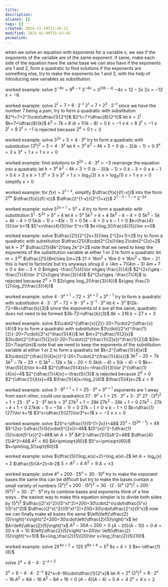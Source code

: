 ```yaml
---
title: 
description: 
aliases: []
tags: []
created: 2024-11-19T21:16:11
modified: 2025-02-09T15:53:45
permalink:
---
```


when we solve an equation with exponents for a variable $x$, we see if the exponents of the variable are of the same exponent.
if same, make each side of the equation have the same base
we can also have 
if the exponents are 1 and 2, form a quadratic to find solutions
if the exponents are something else, try to make the exponents be 1 and 2, with the help of introducing new variables as substitution.


worked example: solve $3^{-4x}=9^{6-x}$
$3^{-4x}=3^{2(6-x)}$
$-4x=12-2x$
$2x=-12$
$x=-6$

worked example: solve $2^t=7+8\cdot 2^{-t}$
$2^t=7+2^3\cdot 2^{-t}$
since we have the number 7 being a pain, try to form a quadratic with substitution
$2^t=7+2^3\cdot\dfrac{1}{2^t}$
$2^t=7+\dfrac{8}{2^t}$
let $k=2^t$
$k=7+\dfrac{8}{k}$
$k^2=7k+8$
$(k+1)(k-8)=0$
$k=-1\lor k=8$
$2^t=-1\lor 2^t=8$
$2^t=-1$ is rejected because $2^a>0$
$t=3$

worked example: solve $3^{2x}+3=4\cdot 3^x$
try to form a quadratic with substitution
$(3^{x})^2+3=4\cdot 3^x$
let $k=3^x$
$k^2-4k+3=0$
$(k-3)(k-1)=0$
$3^x=3\lor 3^x=1$
$x=1\lor x=0$

worked example: find solutions to $3^{2x}-4\cdot3^x>-3$
rearrange the equation into a quadratic
let $k=3^x$
$k^2-4k+3>0$
$(k-3)(k-1)>0$
$k-3>0\lor k-1>0$
$k>3\lor k>1$
$3^x>3\lor 3^x>1$
$x>\log_3(3)\lor x>\log_3(1)$
$x>1\lor x>0$
simplify
$x>0$

worked example: for $f(x)=2^{1-x}$, simplify $\dfrac{f(x)}{f(-x)}$ into the form $2^{ax}$
$\dfrac{f(x)}{f(-x)}$
$\dfrac{2^{1-x}}{2^{1+x}}$
$2^{1-x-1-x}$
$2^{-2x}$

worked example: solve $5^{2x+1}>5^x+4$
try to form a quadratic with substitution
$5^1\cdot5^{2x}>5^x+4$
let $k=5^x$
$5k^2>k+4$
$5k^2-k-4>0$
$5k^2-5k+4k-4>0$
$5k(k-1)+-4(k-1)>0$
$5k-4>0\lor k-1>0$
$k>\frac{4}{5}\lor k>1$
$5^x>\frac{4}{5}\lor 5^x>1$
$x>\log_5(\frac{4}{5})\lor x>0$


worked example: solve $\dfrac{21}{2^{2x+3}}\leq 2^{2x+1}+2$
try to form a quadratic with substitution
$\dfrac{21}{8\cdot2^{2x}}\leq 2\cdot2^{2x}+2$
let $k=2^x$
$\dfrac{21}{8k^2}\leq 2k^2+2$
note that we need to keep the exponents of the substitution variable at either 1 or 2 to form a quadratic
let $m=2^{2x}$
$\dfrac{21}{8m}\leq 2m+2$
$21\leq16m^2+16m$
$0\leq16m^2+16m-21$
this is hard to factorize but try anyways *shrug*
$0\leq(4m+7)(4m-3)$
$4m+7\geq 0\lor 4m-3\geq 0$
$m\geq -\frac{7}{4}\lor m\geq \frac{3}{4}$
$2^{2x}\geq -\frac{7}{4}\lor 2^{2x}\geq \frac{3}{4}$
$2^{2x}\geq -\frac{7}{4}$ is rejected because $2^a>0$
$2x\geq \log_2(\frac{3}{4})$
$x\geq \frac{1}{2}\log_2(\frac{3}{4})$

worked example: solve $4\cdot3^{x+1}-72=3^{x+2}+3^{x-1}$
try to form a quadratic with substitution
$4\cdot3\cdot3^x-72=9\cdot3^x+3^{-1}\cdot3^x$
let $k=3^x$
$12k-72=9k+\dfrac{k}{3}$
since the exponents of $k$ are all the same, quadratic does not need to be formed
$3k-72=\dfrac{k}{3}$
$8k=216$
$k=27$
$x=3$

worked example: solve $3\cdot2^{\dfrac{x}{2}}-20=7\cdot2^{\dfrac{x}{4}}$
try to form a quadratic with substitution
$3\cdot{(2^x)^\frac{1}{2}}-20=7\cdot{(2^x)^\frac{1}{4}}$
let $m=2^{\dfrac{1}{2}x}$
$3\cdot{2^{\frac{1}{2}x}}-20=7\cdot{(2^{\frac{1}{2}x})^\frac{1}{2}}$
$3m-20=7\sqrt{m}$
note that we need to keep the exponents of the substitution variable at either 1 or 2 to form a quadratic
let $k=2^{\dfrac{1}{4}x}$
$3\cdot{(2^{\frac{1}{4}x}})^2-20=7\cdot{2^{\frac{1}{4}x}}$
$3k^2-20=7k$
$3k^2-7k-20=0$
$3k^2-12k+5k-20=0$
$3k(k-4)+5(k-4)=0$
$k=-\frac{5}{3}\lor k=4$
$2^{\dfrac{1}{4}x}=-\frac{5}{3}\lor 2^{\dfrac{1}{4}x}=4$
$2^{\dfrac{1}{4}x}=-\frac{5}{3}$ is rejected because $2^a>0$
$2^{\dfrac{1}{4}x}=4$
$\frac{1}{4}x=\log_2(4)$
$\frac{1}{4}x=2$
$x=8$



worked example: solve $3\cdot9^{x+1}+1=25\cdot3^x+3^{x+1}$
exponents are 1 away from each other, could use quadratics
$27\cdot9^{x}+1=25\cdot3^x+3\cdot3^{x}$
$27\cdot(3^{x})^2+1=25\cdot3^x+3\cdot3^{x}$
let $k=3^x$
$27k^2+1=28k$
$27k^2-28k+1=0$
$27k^2-27k-k+1=0$
$27k(k-1)+-1(k-1)=0$
$27k-1=0\lor k-1=0$
$k=\dfrac{1}{27}\lor k=1$
$3^x=\dfrac{1}{27}\lor3^x=1$
$x=-3\lor x=0$

worked example: solve $25^x-\dfrac{1}{5^{1-2x}}=48$
$25^x-(5^{2x-1})=48$
$5^{2x}-(\dfrac{1}{5}\cdot5^{2x})=48$
$(5^{x})^2-(\dfrac{1}{5}\cdot(5^{x})^2=48$
let $A=5^{x}$
$A^2-\dfrac{1}{5}A^2=48$
$\dfrac{4}{5}A^2=48$
$A^2=60$
$A=\pm\sqrt{60}$
$5^x=\pm\sqrt{60}$
$x=\pm\log_5(\sqrt{60})$


worked example: solve $\dfrac{5}{\log_e(x)+2}=\log_e(x)-2$
let $A=\log_e(x)+2$
$\dfrac{5}{A+2}=A-2$
$5=A^2-4$
$A^2=9$
$A=\pm3$


worked example: solve $4^x+200\cdot25^x=30\cdot10^x$
try to make the exponent bases the same
this can be difficult but try to make the bases contain a small variety of numbers
$(2^x)^2+200\cdot(5^x)^2=30\cdot(2\cdot5)^x$
$(2^x)^2+200\cdot(5^x)^2=30\cdot2^x\cdot5^x$
try to combine bases and exponents
think of a few ways... the easiest way to make this equation simpler is to divide both sides by $(5^x)^2$
$\dfrac{(2^x)^2}{(5^x)^2}+200=30\cdot2^x\cdot\dfrac{5^x}{(5^x)^2}$
$\dfrac{(2^x)^2}{(5^x)^2}+200=30\cdot\dfrac{2^x}{5^x}$
now we can finally make all bases the same
$\left(\left(\dfrac{2}{5}\right)^x\right)^2+200=30\cdot\left(\dfrac{2}{5}\right)^x$
let $A=\left(\dfrac{2}{5}\right)^x$
$A^2-30A+200=0$
$(A-20)(A-10)=0$
$A=20\lor A=10$
$\left(\dfrac{2}{5}\right)^x=20\lor \left(\dfrac{2}{5}\right)^x=10$
$x=\log_\frac{2}{5}(20)\lor x=\log_\frac{2}{5}(10)$

worked example: solve $25^{4x+2}=125$
$5^{8x+4}=5^3$
$8x+4=3$
$x=-\dfrac{1}{8}$


solve $2^x=8-4\cdot 2^{-x+2}$

$2^x=8-4\cdot4\cdot 2^{-x}$
$2^x=8-16\cdot\dfrac{1}{2^x}$
let $A=2^x$
$(2^{x})^2=8\cdot2^x-16$
$A^2=8A-16$
$A^2-8A+16=0$
$(A-4)(A-4)=0$
$A=4$
$2^x=4$
$x=2$
